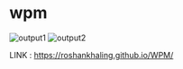 # wpm
![output1](https://github.com/user-attachments/assets/47be74e8-c651-476a-b26e-d0fd9284e364)
![output2](https://github.com/user-attachments/assets/6ddf8782-b837-4f3f-8325-2afa77f4639e)

LINK : https://roshankhaling.github.io/WPM/

